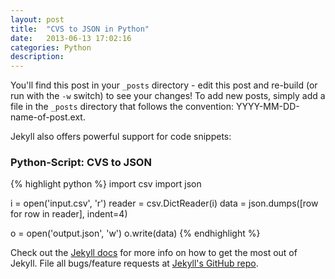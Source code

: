 ```yaml
---
layout: post
title:  "CVS to JSON in Python"
date:   2013-06-13 17:02:16
categories: Python
description:
---
```


You'll find this post in your `_posts` directory - edit this post and re-build (or run with the `-w` switch) to see your changes!
To add new posts, simply add a file in the `_posts` directory that follows the convention: YYYY-MM-DD-name-of-post.ext.

Jekyll also offers powerful support for code snippets:

### Python-Script: CVS to JSON
{% highlight python %}
import csv
import json

i = open('input.csv', 'r')
reader = csv.DictReader(i)
data = json.dumps([row for row in reader], indent=4)

o = open('output.json', 'w')
o.write(data)
{% endhighlight %}

Check out the [Jekyll docs][jekyll] for more info on how to get the most out of Jekyll. File all bugs/feature requests at [Jekyll's GitHub repo][jekyll-gh].

[jekyll-gh]: https://github.com/mojombo/jekyll
[jekyll]:    http://jekyllrb.com

